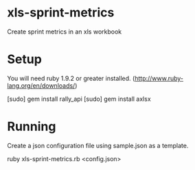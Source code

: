 xls-sprint-metrics
==================

Create sprint metrics in an xls workbook

Setup
=====

You will need ruby 1.9.2 or greater installed. (http://www.ruby-lang.org/en/downloads/)

[sudo] gem install rally_api
[sudo] gem install axlsx

Running
=======

Create a json configuration file using sample.json as a template. 

ruby xls-sprint-metrics.rb <config.json> <password>
